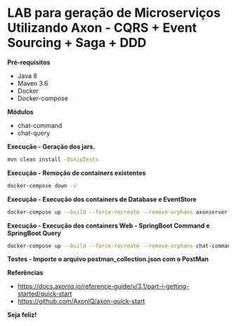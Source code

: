LAB para geração de Microserviços Utilizando Axon - CQRS + Event Sourcing + Saga + DDD
============================

**Pré-requisitos**
- Java 8
- Maven 3.6
- Docker
- Docker-compose

**Módulos**
- chat-command
- chat-query

**Execução - Geração dos jars.**
```bash
mvn clean install -DskipTests
```
**Execução - Remoção de containers existentes**
```bash
docker-compose down -v
```
**Execução - Execução dos containers de Database e EventStore**
```bash
docker-compose up --build --force-recreate --remove-orphans axonserver sqlserver mysqlserver
```
**Execução - Execução dos containers Web - SpringBoot Command e SpringBoot Query** 
```bash
docker-compose up --build --force-recreate --remove-orphans chat-command chat-query
```
**Testes - Importe o arquivo postman_collection.json com o PostMan**

**Referências**
- https://docs.axoniq.io/reference-guide/v/3.1/part-i-getting-started/quick-start
- https://github.com/AxonIQ/axon-quick-start

**Seja feliz!**

